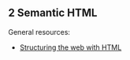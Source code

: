 ## 2 Semantic HTML

General resources:

- [Structuring the web with HTML](https://developer.mozilla.org/docs/Learn/HTML)
